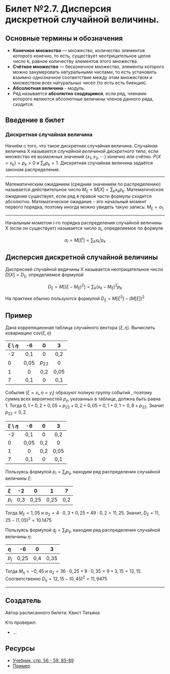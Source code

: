 # Билет №2.7. Дисперсия дискретной случайной величины.

## Основные термины и обозначения

- **Конечное множество** — множество, количество элементов которого конечно, то есть, существует неотрицательное целое число k, равное количеству элементов этого множества.
- **Счётное множество** — бесконечное множество, элементы которого можно занумеровать натуральными числами, то есть установить взаимно однозначное соответствие между этим множеством и множеством всех натуральных чисел (то есть есть биекция).
- **Абсолютная величина** - модуль.
- Ряд называется **абсолютно сходящимся**, если ряд, членами которого являются абсолютные величины членов данного ряда, сходится.

## Введение в билет 

### Дискретная случайная величина

Начнём с того, что такое дискретная случайная величина. Случайная величина X называется _случайной величиной дискретного типа_, если множество её возможных значений $\lbrace x_1, x_2, \cdots \rbrace$ конечно или счётно. $P \lbrace X = x_k \rbrace = p_k > 0$ и 
$\displaystyle \sum_{k}p_k = 1$.
Дискретная случайная величина задаётся законом распределения.

---

Математическим ожиданием (средним значением по распределению) называется действительное число $\displaystyle M_\xi = M[X] = \sum_{k}x_kp_k$. Математическое ожидание существует, если ряд в правой части формулы сходится абсолютно. Математическое ожидание - это начальный момент первого порядка, поэтому иногда можно увидеть такую запись: $M_\xi = \alpha_1$

---

Начальным мометом $i$-го порядка распределения случайной величины Х (если он существует) называется число 
$\alpha_i$, определяемое по формуле 

$$\displaystyle \alpha_i = M[\xi^i] = \sum_{k}x_k^ip_k$$

## Дисперсия дискретной случайной величины

Диспресией случайной ведичины X называется неотрицательное число $D[X] = D_\xi$, определяемое формулой

$$D_\xi = M[(\xi - M_\xi)^2] = \sum_k (x_k - M_\xi)^2p_k$$

На практике обычно пользуются формулой $D_\xi = M[\xi^2] - \left( M[\xi] \right)^2$

## Пример

Дана корреляционная таблица случайного вектора $(\xi, \eta)$. Вычислить ковариацию $cov(\xi, \eta)$

| $\xi$ \ $\eta$| -6  | 0       | 3   |
| :---          |:---:|:---:    |:---:|
| -2            | 0,1 | 0       | 0,2 |
| 0             | 0,05| $p_{22}$| 0   |
| 1             | 0   | 0,2     | 0,05|
| 7             | 0,1 | 0       | 0,1 |

События $(\xi = x_i, \eta = y_i)$ образуют полную группу событий , поэтому сумма всех вероятностей 
$p_{ij}$, указанных в таблице, должна быть равна 1. 
Тогда $0,1 + 0,2 + 0,05 + p_{22} + 0,2 + 0,05 + 0,1 + 0,1 = 0,8 + p_{22}$. Значит
$p_{22} = 0,2$ 

| $\xi$ \ $\eta$| -6  | 0       | 3   |
| :---          |:---:|:---:    |:---:|
| -2            | 0,1 | 0       | 0,2 |
| 0             | 0,05| 0,2     | 0   |
| 1             | 0   | 0,2     | 0,05|
| 7             | 0,1 | 0       | 0,1 |

Пользуясь формулой $\displaystyle p_i = \sum_{j}p_{ij}$, находим ряд распределения случайной величины 
$\xi$:

| $\xi$ | -2  | 0   | 1   | 7   |
| :---  |:---:|:---:|:---:|:---:|
| $p_i$ | 0,3 | 0,25| 0,25| 0,2 |

Тогда $M_\xi = 1,05$ 
и $\alpha_2 = 4\cdot 0,3 + 0,25 + 49\cdot 0,2 = 11,25$.
Значит, $D_\xi = 11,25 - (1,05)^2 = 10.1475$

Пользуясь формулой $\displaystyle q_j = \sum_{i}p_{ij}$, находим ряд распределения случайной величины 
$\eta$:

| $\eta$ | -6  | 0   | 3   |
| :---   |:---:|:---:|:---:|
| $p_j$  | 0,25| 0,4 | 0,35|

Тогда $M_\eta = -0,45$ 
и $\alpha_2 = 36\cdot 0,25 + 9\cdot 0,35 = 9 + 3,15 = 12,15$. 
Соответственно $D_\eta = 12,15 - (0,45)^2 = 11,9475$

---
## Создатель

Автор расписанного билета: Квист Татьяна

Кто проверил:
- ...

## Ресурсы
- [Учебник, стр. 56 - 59, 85-89](https://studizba.com/files/show/pdf/18027-4-4-chast.html)
- [Пример](https://wikimatik.ru/article/28#:~:text=%D0%9A%D0%BE%D0%B2%D0%B0%D1%80%D0%B8%D0%B0%D1%86%D0%B8%D0%B5%D0%B9%20cov(X,M(Y)))


